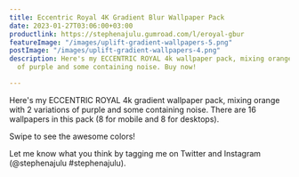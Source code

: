 ```yaml
---
title: Eccentric Royal 4K Gradient Blur Wallpaper Pack
date: 2023-01-27T03:06:00+03:00
productlink: https://stephenajulu.gumroad.com/l/eroyal-gbur
featureImage: "/images/uplift-gradient-wallpapers-5.png"
postImage: "/images/uplift-gradient-wallpapers-4.png"
description: Here's my ECCENTRIC ROYAL 4k wallpaper pack, mixing orange with 2 variations
  of purple and some containing noise. Buy now!

---
```

Here's my ECCENTRIC ROYAL 4k gradient wallpaper pack, mixing orange with 2 variations of purple and some containing noise. There are 16 wallpapers in this pack (8 for mobile and 8 for desktops).

Swipe to see the awesome colors!

Let me know what you think by tagging me on Twitter and Instagram (@stephenajulu #stephenajulu).